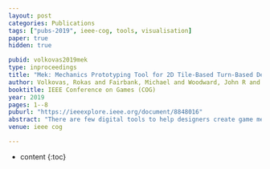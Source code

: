 ```yaml
---
layout: post
categories: Publications
tags: ["pubs-2019", ieee-cog, tools, visualisation]
paper: true
hidden: true

pubid: volkovas2019mek
type: inproceedings
title: "Mek: Mechanics Prototyping Tool for 2D Tile-Based Turn-Based Deterministic Games"
author: Volkovas, Rokas and Fairbank, Michael and Woodward, John R and Lucas, Simon
booktitle: IEEE Conference on Games (COG)
year: 2019
pages: 1--8
puburl: "https://ieeexplore.ieee.org/document/8848016"
abstract: "There are few digital tools to help designers create game mechanics. A general language to express game mechanics is necessary for rapid game design iteration. The first iteration of a mechanics-focused language, together with its interfacing tool, are introduced in this paper. The language is restricted to two-dimensional, turn-based, tile-based, deterministic, complete-information games. The tool is compared to the existing alternatives for game mechanics prototyping and shown to be capable of succinctly implementing a range of well-known game mechanics."
venue: ieee cog

---
```


* content
{:toc}

